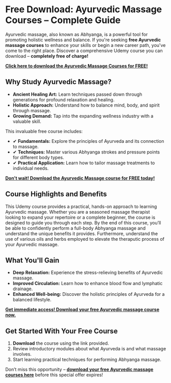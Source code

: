 # Free Download: Ayurvedic Massage Courses – Complete Guide

Ayurvedic massage, also known as Abhyanga, is a powerful tool for promoting holistic wellness and balance. If you're seeking **free Ayurvedic massage courses** to enhance your skills or begin a new career path, you've come to the right place. Discover a comprehensive Udemy course you can download – **completely free of charge!**

[**Click here to download the Ayurvedic Massage Courses for FREE!**](https://udemywork.com/ayurvedic-massage-courses)

## Why Study Ayurvedic Massage?

*   **Ancient Healing Art:** Learn techniques passed down through generations for profound relaxation and healing.
*   **Holistic Approach:** Understand how to balance mind, body, and spirit through massage.
*   **Growing Demand:** Tap into the expanding wellness industry with a valuable skill.

This invaluable free course includes:

*   ✔ **Fundamentals:** Explore the principles of Ayurveda and its connection to massage.
*   ✔ **Techniques:** Master various Abhyanga strokes and pressure points for different body types.
*   ✔ **Practical Application:** Learn how to tailor massage treatments to individual needs.

[**Don't wait! Download the Ayurvedic Massage course for FREE today!**](https://udemywork.com/ayurvedic-massage-courses)

## Course Highlights and Benefits

This Udemy course provides a practical, hands-on approach to learning Ayurvedic massage. Whether you are a seasoned massage therapist looking to expand your repertoire or a complete beginner, the course is designed to guide you through each step. By the end of this course, you’ll be able to confidently perform a full-body Abhyanga massage and understand the unique benefits it provides. Furthermore, understand the use of various oils and herbs employed to elevate the theraputic process of your Ayurvedic massage.

## What You'll Gain

*   **Deep Relaxation:** Experience the stress-relieving benefits of Ayurvedic massage.
*   **Improved Circulation:** Learn how to enhance blood flow and lymphatic drainage.
*   **Enhanced Well-being:** Discover the holistic principles of Ayurveda for a balanced lifestyle.

**[Get immediate access! Download your free Ayurvedic massage course now.](https://udemywork.com/ayurvedic-massage-courses)**

## Get Started With Your Free Course

1.  **Download** the course using the link provided.
2.  Review introductory modules about what Ayurveda is and what massage involves.
3.  Start learning practical techniques for performing Abhyanga massage.

Don’t miss this opportunity – **[download your free Ayurvedic massage courses here](https://udemywork.com/ayurvedic-massage-courses)** before this special offer expires!
